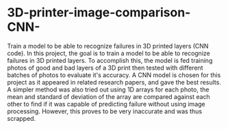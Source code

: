 # 3D-printer-image-comparison-CNN-
Train a model to be able to recognize failures in 3D printed layers (CNN code).
In this project, the goal is to train a model to be able to recognize failures in 3D printed layers. To accomplish this, the model is fed training photos of good and bad layers of a 3D print then tested with different batches of photos to evaluate it's accuracy. A CNN model is chosen for this project as it appeared in related research papers, and gave the best results. A simpler method was also tried out using 1D arrays for each photo, the mean and standard of deviation of the array are compared against each other to find if it was capable of predicting failure without using image processing. However, this proves to be very inaccurate and was thus scrapped.
